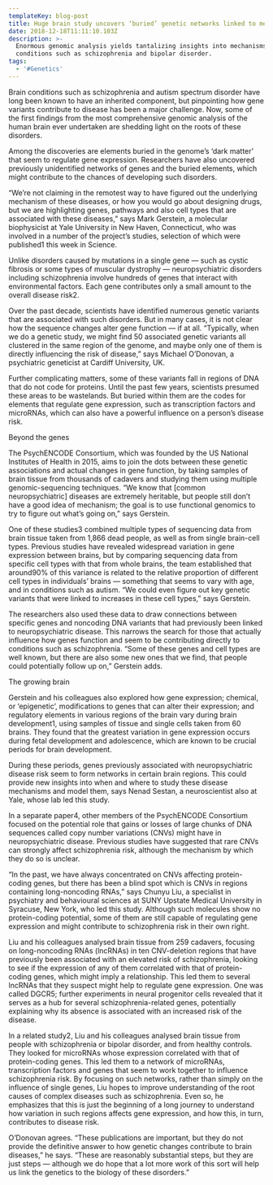 ```yaml
---
templateKey: blog-post
title: Huge brain study uncovers ‘buried’ genetic networks linked to mental illness
date: 2018-12-18T11:11:10.103Z
description: >-
  Enormous genomic analysis yields tantalizing insights into mechanisms behind
  conditions such as schizophrenia and bipolar disorder.
tags:
  - '#Genetics'
---
```

Brain conditions such as schizophrenia and autism spectrum disorder have long been known to have an inherited component, but pinpointing how gene variants contribute to disease has been a major challenge. Now, some of the first findings from the most comprehensive genomic analysis of the human brain ever undertaken are shedding light on the roots of these disorders.



Among the discoveries are elements buried in the genome’s ‘dark matter’ that seem to regulate gene expression. Researchers have also uncovered previously unidentified networks of genes and the buried elements, which might contribute to the chances of developing such disorders.



“We’re not claiming in the remotest way to have figured out the underlying mechanism of these diseases, or how you would go about designing drugs, but we are highlighting genes, pathways and also cell types that are associated with these diseases,” says Mark Gerstein, a molecular biophysicist at Yale University in New Haven, Connecticut, who was involved in a number of the project’s studies, selection of which were published1 this week in Science.



Unlike disorders caused by mutations in a single gene — such as cystic fibrosis or some types of muscular dystrophy — neuropsychiatric disorders including schizophrenia involve hundreds of genes that interact with environmental factors. Each gene contributes only a small amount to the overall disease risk2.



Over the past decade, scientists have identified numerous genetic variants that are associated with such disorders. But in many cases, it is not clear how the sequence changes alter gene function — if at all. “Typically, when we do a genetic study, we might find 50 associated genetic variants all clustered in the same region of the genome, and maybe only one of them is directly influencing the risk of disease,” says Michael O’Donovan, a psychiatric geneticist﻿ at Cardiff University, UK.



Further complicating matters, some of these variants fall in regions of DNA that do not code for proteins. Until the past few years, scientists presumed these areas to be wastelands. But buried within them are the codes for elements that regulate gene expression, such as transcription factors and microRNAs, which can also have a powerful influence on a person’s disease risk.



Beyond the genes

The PsychENCODE Consortium, which was founded by the US National Institutes of Health in 2015, aims to join the dots between these genetic associations and actual changes in gene function, by taking samples of brain tissue from thousands of cadavers and studying them using multiple genomic-sequencing techniques. “We know that \[common neuropsychiatric] diseases are extremely heritable, but people still don’t have a good idea of mechanism; the goal is to use functional genomics to try to figure out what’s going on,” says Gerstein.



One of these studies3 combined multiple types of sequencing data from brain tissue taken from 1,866 dead people, as well as from single brain-cell types. Previous studies have revealed widespread variation in gene expression between brains, but by comparing sequencing data from specific cell types with that from whole brains, the team established that around90% of this variance is related to the relative proportion of different cell types in individuals’ brains — something that seems to vary with age, and in conditions such as autism. “We could even figure out key genetic variants that were linked to increases in these cell types,” says Gerstein.



The researchers also used these data to draw connections between specific genes and noncoding DNA variants that had previously been linked to neuropsychiatric disease. This narrows the search for those that actually influence how genes function and seem to be contributing directly to conditions such as schizophrenia. “Some of these genes and cell types are well known, but there are also some new ones that we find, that people could potentially follow up on,” Gerstein adds.



The growing brain

Gerstein and his colleagues also explored how gene expression; chemical, or ‘epigenetic’, modifications to genes that can alter their expression; and regulatory elements in various regions of the brain vary during brain development1, using samples of tissue and single cells taken from 60 brains. They found that the greatest variation in gene expression occurs during fetal development and adolescence, which are known to be crucial periods for brain development.



During these periods, genes previously associated with neuropsychiatric disease risk seem to form networks in certain brain regions. This could provide new insights into when and where to study these disease mechanisms and model them, says Nenad Sestan, a neuroscientist also at Yale, whose lab led this study.



In a separate paper4, other members of the PsychENCODE Consortium focused on the potential role that gains or losses of large chunks of DNA sequences called copy number variations (CNVs) might have in neuropsychiatric disease. Previous studies have suggested that rare CNVs can strongly affect schizophrenia risk, although the mechanism by which they do so is unclear.



“In the past, we have always concentrated on CNVs affecting protein-coding genes, but there has been a blind spot which is CNVs in regions containing long-noncoding RNAs,” says Chunyu Liu, a specialist in psychiatry and behavioural sciences at SUNY Upstate Medical University in Syracuse, New York, who led this study. Although such molecules show no protein-coding potential, some of them are still capable of regulating gene expression and might contribute to schizophrenia risk in their own right.



Liu and his colleagues analysed brain tissue from 259 cadavers, focusing on long-noncoding RNAs (lncRNAs) in ten CNV-deletion regions that have previously been associated with an elevated risk of schizophrenia, looking to see if the expression of any of them correlated with that of protein-coding genes, which might imply a relationship. This led them to several lncRNAs that they suspect might help to regulate gene expression. One was called DGCR5; further experiments in neural progenitor cells revealed that it serves as a hub for several schizophrenia-related genes, potentially explaining why its absence is associated with an increased risk of the disease.



In a related study2, Liu and his colleagues analysed brain tissue from people with schizophrenia or bipolar disorder, and from healthy controls. They looked for microRNAs whose expression correlated with that of protein-coding genes. This led them to a network of microRNAs, transcription factors and genes that seem to work together to influence schizophrenia risk. By focusing on such networks, rather than simply on the influence of single genes, Liu hopes to improve understanding of the root causes of complex diseases such as schizophrenia. Even so, he emphasizes that this is just the beginning of a long journey to understand how variation in such regions affects gene expression, and how this, in turn, contributes to disease risk.



O’Donovan agrees. “These publications are important, but they do not provide the definitive answer to how genetic changes contribute to brain diseases,” he says. “These are reasonably substantial steps, but they are just steps — although we do hope that a lot more work of this sort will help us link the genetics to the biology of these disorders.”
